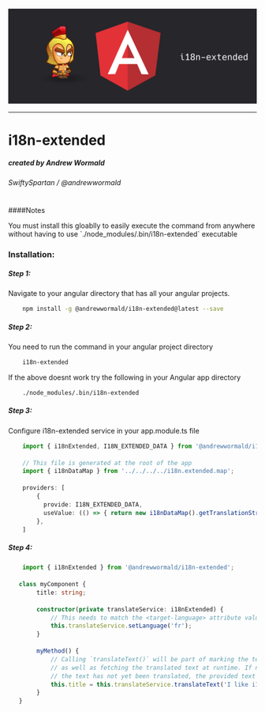 ![logo](https://raw.githubusercontent.com/SwiftySpartan/i18n-extended/master/angular.png)
___________
# i18n-extended
##### created by  Andrew Wormald
###### SwiftySpartan / @andrewwormald
#
####Notes
<p> You must install this gloablly to easily execute
 the command from anywhere without having to use
 `./node_modules/.bin/i18n-extended` executable </p>

### Installation:
##### Step 1:
<p> Navigate to your angular directory that has all your angular projects.</p>

```bash
    npm install -g @andrewwormald/i18n-extended@latest --save
```

##### Step 2:
<p>You need to run the command in your angular project directory</p>

```bash
    i18n-extended 
```

<p>If the above doesnt work try the following in your Angular app directory</p>

```bash
    ./node_modules/.bin/i18n-extended 
```

##### Step 3:

<p>Configure i18n-extended service in your app.module.ts file</p>

```typescript jsx
    import { i18nExtended, I18N_EXTENDED_DATA } from '@andrewwormald/i18n-extended';
    
    // This file is generated at the root of the app
    import { i18nDataMap } from '../../../../i18n.extended.map';
    
    providers: [
        {
          provide: I18N_EXTENDED_DATA,
          useValue: (() => { return new i18nDataMap().getTranslationStrings() }),
        },
    ]
```

##### Step 4:
```typescript
    import { i18nExtended } from '@andrewwormald/i18n-extended';

   class myComponent {
        title: string;
        
        constructor(private translateService: i18nExtended) {
            // This needs to match the <target-language> attribute value in the .xlf file>
            this.translateService.setLanguage('fr');
        }
        
        myMethod() {
            // Calling `translateText()` will be part of marking the text for extraction
            // as well as fetching the translated text at runtime. If nothing is found or if
            // the text has not yet been translated, the provided text will be returned as is.  
            this.title = this.translateService.translateText('I like i18n-extended!');
        }
   }
```
